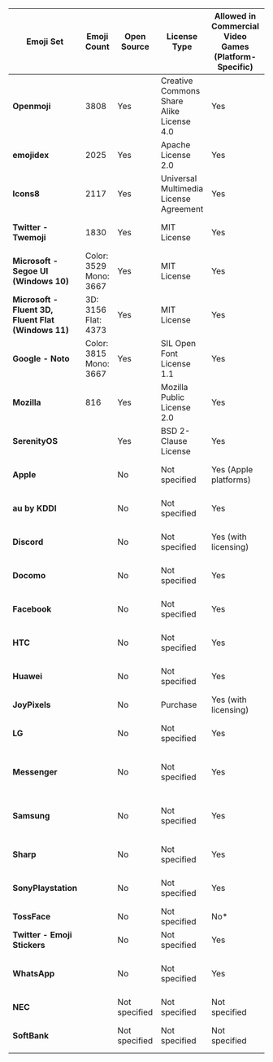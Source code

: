 | Emoji Set                                           | Emoji Count                | Open Source   | License Type                             | Allowed in Commercial Video Games (Platform-Specific) | Allowed in Commercial Video Games (Any Platform) | License                                                                                                                     | Source                                                                                                           |
| --------------------------------------------------- | -------------------------- | ------------- | ---------------------------------------- | ----------------------------------------------------- | ------------------------------------------------ | --------------------------------------------------------------------------------------------------------------------------- | ---------------------------------------------------------------------------------------------------------------- |
| **Openmoji**                                        | 3808                       | Yes           | Creative Commons Share Alike License 4.0 | Yes                                                   | Yes                                              | [OpenMoji License](https://openmoji.org/faq/)                                                                               | [OpenMoji Website](https://openmoji.org)                                                                         |
| **emojidex**                                        | 2025                       | Yes           | Apache License 2.0                       | Yes                                                   | Yes                                              | [Emojidex License](https://github.com/holepunchto/emoji-index/blob/main/LICENSE)                                            | [emojidex](https://www.emojidex.com)                                                                             |
| **Icons8**                                          | 2117                       | Yes           | Universal Multimedia License Agreement   | Yes                                                   | Yes                                              | [Icons8 License](https://icons8.com/license)                                                                                | [Icons8 Licensing](https://icons8.com/license)                                                                   |
| **Twitter - Twemoji**                               | 1830                       | Yes           | MIT License                              | Yes                                                   | Yes                                              | [Twemoji on GitHub License](https://github.com/twitter/twemoji/blob/master/LICENSE)                                         | [Twemoji on GitHub](https://github.com/twitter/twemoji)                                                          |
| **Microsoft - Segoe UI (Windows 10)**               | Color: 3529<br>Mono: 3667  | Yes           | MIT License                              | Yes                                                   | Yes (only for digital goods)                     | [Segoe UI License](https://learn.microsoft.com/en-us/typography/font-list/segoe-ui-emoji#licensing-and-redistribution-info) | [Segoe UI - Microsoft Typography](https://docs.microsoft.com/en-us/typography/font-list/segoe-ui)                |
| **Microsoft - Fluent 3D, Fluent Flat (Windows 11)** | 3D: 3156<br>Flat: 4373<br> | Yes           | MIT License                              | Yes                                                   | Yes (only for digital goods)                     | [Microsoft Fluent Emoji License](https://github.com/microsoft/fluentui-emoji/blob/main/LICENSE)                             | [Microsoft Fluentui Emoji Github](https://github.com/microsoft/fluentui-emoji)                                   |
| **Google - Noto**                                   | Color: 3815<br>Mono: 3667  | Yes           | SIL Open Font License 1.1                | Yes                                                   | Yes                                              | [Google Noto Emoji License](https://github.com/googlei18n/noto-emoji/blob/master/LICENSE)                                   | [Noto Emoji - Google Fonts](https://fonts.google.com/noto/specimen/Noto+Emoji/license)                           |
| **Mozilla**                                         | 816                        | Yes           | Mozilla Public License 2.0               | Yes                                                   | Yes                                              | [FXEmoji License](https://github.com/mozilla/fxemoji?tab=License-1-ov-file#readme)                                          | [fxemoji Github](https://github.com/mozilla/fxemoji)                                                             |
| **SerenityOS**                                      |                            | Yes           | BSD 2-Clause License                     | Yes                                                   | Yes                                              | [SerenityOS License](https://github.com/SerenityOS/serenity/blob/master/LICENSE)                                            | [SerenityOS Github](https://github.com/SerenityOS/serenity)                                                      |
| **Apple**                                           |                            | No            | Not specified                            | Yes (Apple platforms)                                 | Not specified                                    | Restricted to Apple platforms                                                                                               | [Apple Emoji Guidelines](https://developer.apple.com/design/human-interface-guidelines/ios/visual-design/emoji/) |
| **au by KDDI**                                      |                            | No            | Not specified                            | Yes                                                   | Not specified                                    | Restricted to KDDI platforms                                                                                                | [KDDI Brand Guidelines](https://www.kddi.com/english/corporate/kddi/brand/)                                      |
| **Discord**                                         |                            | No            | Not specified                            | Yes (with licensing)                                  | Not specified                                    | Not specified                                                                                                               | [Discord Brand Guidelines](https://discord.com/branding)                                                         |
| **Docomo**                                          |                            | No            | Not specified                            | Yes                                                   | Not specified                                    | Restricted to Docomo platforms                                                                                              | [NTT Docomo Brand](https://www.nttdocomo.co.jp/english/info/media_center/pr/brand_guideline/)                    |
| **Facebook**                                        |                            | No            | Not specified                            | Yes                                                   | Not specified                                    | Not specified                                                                                                               | [Facebook Brand Resources](https://about.fb.com/news/2019/08/emoji-update/)                                      |
| **HTC**                                             |                            | No            | Not specified                            | Yes                                                   | Not specified                                    | Restricted to HTC platforms                                                                                                 | [HTC Brand Guidelines](https://www.htc.com/us/terms/)                                                            |
| **Huawei**                                          |                            | No            | Not specified                            | Yes                                                   | Not specified                                    | Restricted to Huawei platforms                                                                                              | [Huawei Brand Guidelines](https://consumer.huawei.com/en/emui/)                                                  |
| **JoyPixels**                                       |                            | No            | Purchase                                 | Yes (with licensing)                                  | Yes (with licensing)                             | [Joypixels Licensing](https://joypixels.com/licenses)                                                                       | [JoyPixels](https://joypixels.com)                                                                               |
| **LG**                                              |                            | No            | Not specified                            | Yes                                                   | Not specified                                    | Restricted to LG platforms                                                                                                  | [LG Brand Guidelines](https://www.lg.com/global/brand-identity)                                                  |
| **Messenger**                                       |                            | No            | Not specified                            | Yes                                                   | Not specified                                    | Restricted to Messenger platforms                                                                                           | [Messenger Brand Resources](https://www.messenger.com/brand)                                                     |
| **Samsung**                                         |                            | No            | Not specified                            | Yes                                                   | Not specified                                    | Restricted to Samsung platforms                                                                                             | [Samsung Emoji Policy](https://developer.samsung.com/emoji)                                                      |
| **Sharp**                                           |                            | No            | Not specified                            | Yes                                                   | Not specified                                    | Restricted to Sharp platforms                                                                                               | [Sharp Brand Guidelines](https://global.sharp/brand/)                                                            |
| **SonyPlaystation**                                 |                            | No            | Not specified                            | Yes                                                   | Not specified                                    | Restricted to Sony platforms                                                                                                | [PlayStation Brand](https://www.playstation.com/en-us/legal/terms-of-use/)                                       |
| **TossFace**                                        |                            | No            | Not specified                            | No*                                                   | No*                                              | [Tossface License](https://github.com/toss/tossface?tab=License-1-ov-file#readme)                                           | [TossFace Github](https://github.com/toss/tossface)                                                              |
| **Twitter - Emoji Stickers**                        |                            | No            | Not specified                            | Yes                                                   | Not specified                                    | [Twitter Policies](https://help.x.com/en/rules-and-policies)                                                                | [Emojipedia](https://emojipedia.org/twitter-emoji-stickers)                                                      |
| **WhatsApp**                                        |                            | No            | Not specified                            | Yes                                                   | Not specified                                    | Restricted to WhatsApp platforms                                                                                            | [WhatsApp Brand Resources](https://www.whatsappbrand.com)                                                        |
| **NEC**                                             |                            | Not specified | Not specified                            | Not specified                                         | Not specified                                    | Not specified                                                                                                               | Not specified                                                                                                    |
| **SoftBank**                                        |                            | Not specified | Not specified                            | Not specified                                         | Not specified                                    | Not specified                                                                                                               | [SoftBank Brand Guidelines](https://www.softbank.jp/en/corp/ir/policy/brand/)                                    |
